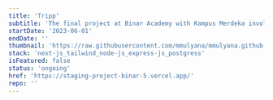 ```yaml
---
title: 'Tripp'
subtitle: 'The final project at Binar Academy with Kampus Merdeka involves the creation of a flight ticket booking system using Next.js, Tailwind, Express, and Postgres.'
startDate: '2023-06-01'
endDate: ''
thumbnail: 'https://raw.githubusercontent.com/mmulyana/mmulyana.github.io/master/public/thumbnail/tripp.png'
stack: 'next-js_tailwind_node-js_express-js_postgress'
isFeatured: false
status: 'ongoing'
href: 'https://staging-project-binar-5.vercel.app/'
repo: ''
---
```

